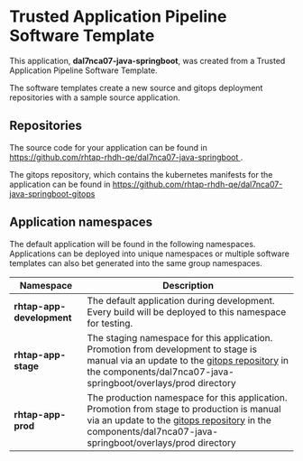 # Trusted Application Pipeline Software Template

This application, **dal7nca07-java-springboot**, was created from a Trusted Application Pipeline Software Template.

The software templates create a new source and gitops deployment repositories with a sample source application. 

## Repositories

The source code for your application can be found in [https://github.com/rhtap-rhdh-qe/dal7nca07-java-springboot ](https://github.com/rhtap-rhdh-qe/dal7nca07-java-springboot ).
 
The gitops repository, which contains the kubernetes manifests for the application can be found in 
[https://github.com/rhtap-rhdh-qe/dal7nca07-java-springboot-gitops ](https://github.com/rhtap-rhdh-qe/dal7nca07-java-springboot-gitops ) 

## Application namespaces 

The default application will be found in the following namespaces. Applications can be deployed into unique namespaces or multiple software templates can also bet generated into the same group namespaces.  

|  Namespace   |  Description   |  
| -------- | -------- |   
| **rhtap-app-development** | The default application during development. Every build will be deployed to this namespace for testing. | 
| **rhtap-app-stage** | The staging namespace for this application. Promotion from development to stage is manual via an update to the [gitops repository](https://github.com/rhtap-rhdh-qe/dal7nca07-java-springboot-gitops ) in the components/dal7nca07-java-springboot/overlays/prod directory |  
| **rhtap-app-prod** | The production namespace for this application. Promotion from stage to production is manual via an update to the [gitops repository](https://github.com/rhtap-rhdh-qe/dal7nca07-java-springboot-gitops ) in the components/dal7nca07-java-springboot/overlays/prod directory | 